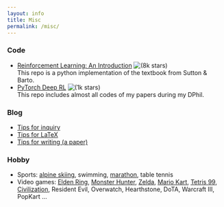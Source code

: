 ```yaml
---
layout: info
title: Misc 
permalink: /misc/
---
```


### Code
- [Reinforcement Learning: An Introduction](https://github.com/ShangtongZhang/reinforcement-learning-an-introduction) ![(8k stars)](https://img.shields.io/github/stars/shangtongzhang/reinforcement-learning-an-introduction.svg?style=social)  
This repo is a python implementation of the textbook from Sutton & Barto.
- [PyTorch Deep RL](https://github.com/ShangtongZhang/DeepRL) ![(1k stars)](https://img.shields.io/github/stars/shangtongzhang/deeprl.svg?style=social)  
This repo includes almost all codes of my papers during my DPhil.


### Blog
- [Tips for inquiry](/blog/inquiry)
- [Tips for LaTeX](/blog/latex)
- [Tips for writing (a paper)](/blog/writing)

### Hobby
- Sports: [alpine skiing](/hobby/ski), swimming, [marathon](/hobby/marathon), table tennis
- Video games: [Elden Ring](/hobby/elden-ring), [Monster Hunter](/hobby/monster-hunter), [Zelda](/hobby/zelda), [Mario Kart](/hobby/mario-kart), [Tetris 99](/hobby/tetris), [Civilization](/hobby/civilization), Resident Evil, Overwatch, Hearthstone, DoTA, Warcraft III, PopKart ...